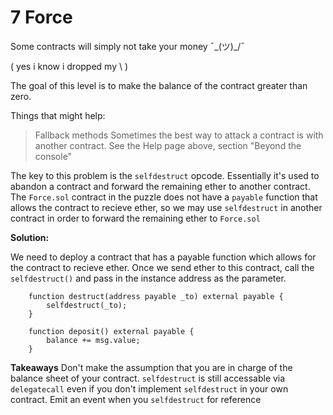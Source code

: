 # 7 Force

Some contracts will simply not take your money ¯\_(ツ)_/¯

( yes i know i dropped my \ )

The goal of this level is to make the balance of the contract greater than zero.

  Things that might help:

>Fallback methods
>Sometimes the best way to attack a contract is with another contract.
>See the Help page above, section "Beyond the console"


The key to this problem is the `selfdestruct` opcode. Essentially it's used to abandon a contract and forward the remaining ether to another contract. The `Force.sol` contract in the puzzle does not have a `payable` function that allows the contract to recieve ether, so we may use `selfdestruct` in another contract in order to forward the remaining ether to `Force.sol`

**Solution:**

We need to deploy a contract that has a payable function which allows for the contract to recieve ether. Once we send ether to this contract, call the `selfdestruct()` and pass in the instance address as the parameter. 

```-
    function destruct(address payable _to) external payable {
        selfdestruct(_to);
    }

    function deposit() external payable {
        balance += msg.value;
    }
```

**Takeaways** 
Don't make the assumption that you are in charge of the balance sheet of your contract. `selfdestruct` is still accessable via `delegatecall` even if you don't implement `selfdestruct` in your own contract. Emit an event when you `selfdestruct` for reference